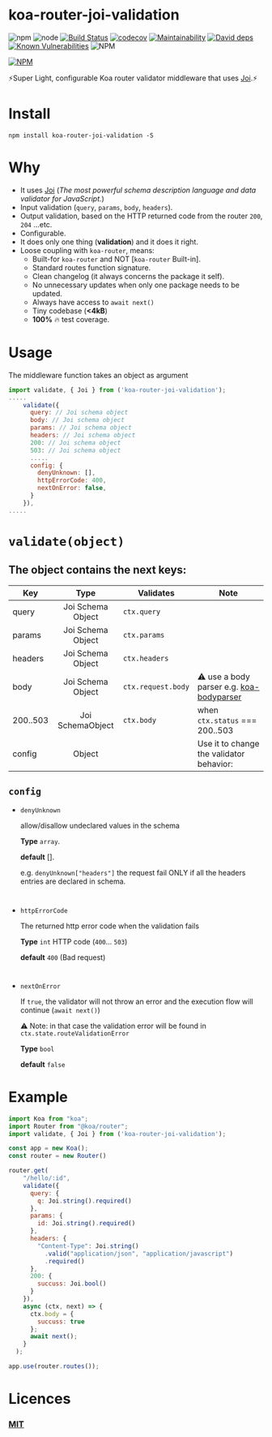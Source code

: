 # koa-router-joi-validation

![npm](https://img.shields.io/npm/v/koa-router-joi-validation)
![node](https://img.shields.io/node/v/koa-router-joi-validation)
[![Build Status](https://travis-ci.org/fkanout/koa-router-joi-validation.svg?branch=master)](https://travis-ci.org/fkanout/koa-router-joi-validation)
[![codecov](https://codecov.io/gh/fkanout/koa-router-joi-validation/branch/master/graph/badge.svg)](https://codecov.io/gh/fkanout/koa-router-joi-validation)
[![Maintainability](https://api.codeclimate.com/v1/badges/067dde32d2ff6107cc68/maintainability)](https://codeclimate.com/github/fkanout/koa-router-joi-validation/maintainability)
[![David deps](https://img.shields.io/david/fkanout/koa-router-joi-validation.svg?style=flat)](https://codeclimate.com/github/fkanout/koa-router-joi-validation)
[![Known Vulnerabilities](https://snyk.io/test/github/fkanout/koa-router-joi-validation/badge.svg?targetFile=package.json)](https://snyk.io/test/github/fkanout/koa-router-joi-validation?targetFile=package.json)
![NPM](https://img.shields.io/npm/l/koa-router-joi-validation)

[![NPM](https://nodei.co/npm/koa-router-joi-validation.png)](https://npmjs.org/package/koa-router-joi-validation)

⚡️Super Light, configurable Koa router validator middleware that uses [Joi](https://www.npmjs.com/package/@hapi/joi).⚡️

# Install

`npm install koa-router-joi-validation -S`

# Why

- It uses [Joi](https://www.npmjs.com/package/@hapi/joi) (_The most powerful schema description language and data validator for JavaScript._)
- Input validation (`query`, `params`, `body`, `headers`).
- Output validation, based on the HTTP returned code from the router `200`, `204` ...etc.
- Configurable.
- It does only one thing (**validation**) and it does it right.
- Loose coupling with `koa-router`, means:
  - Built-for `koa-router` and NOT [`koa-router` Built-in].
  - Standard routes function signature.
  - Clean changelog (it always concerns the package it self).
  - No unnecessary updates when only one package needs to be updated.
  - Always have access to `await next()`
  - Tiny codebase (**<4kB**)
  - **100%** 🔥 test coverage.

# Usage

The middleware function takes an object as argument

```javascript
import validate, { Joi } from ('koa-router-joi-validation');
.....
    validate({
      query: // Joi schema object
      body: // Joi schema object
      params: // Joi schema object
      headers: // Joi schema object
      200: // Joi schema object
      503: // Joi schema object
      .....
      config: {
        denyUnknown: [],
        httpErrorCode: 400,
        nextOnError: false,
      }
    }),
.....
```

# `validate(object)`

## The object contains the next keys:

| Key      |       Type        | Validates          | Note                                                                                     |
| -------- | :---------------: | ------------------ | ---------------------------------------------------------------------------------------- |
| query    | Joi Schema Object | `ctx.query`        |                                                                                          |
| params   | Joi Schema Object | `ctx.params`       |                                                                                          |
| headers  | Joi Schema Object | `ctx.headers`      |                                                                                          |
| body     | Joi Schema Object | `ctx.request.body` | ⚠️ use a body parser e.g. [koa-bodyparser](https://www.npmjs.com/package/koa-bodyparser) |
| 200..503 | Joi SchemaObject  | `ctx.body`         | when `ctx.status` === 200..503                                                           |
| config   |      Object       |                    | Use it to change the validator behavior:                                                 |

## `config`

- `denyUnknown`

  allow/disallow undeclared values in the schema

  **Type** `array`.

  **default** [].

  e.g. `denyUnknown["headers"]` the request fail ONLY if all the headers entries are declared in schema.

#

- `httpErrorCode`

  The returned http error code when the validation fails

  **Type** `int` HTTP code (`400`... `503`)

  **default** `400` (Bad request)

#

- `nextOnError`

  If `true`, the validator will not throw an error and the execution flow will continue (`await next()`)

  ⚠️ Note: in that case the validation error will be found in `ctx.state.routeValidationError`

  **Type** `bool`

  **default** `false`

# Example

```javascript
import Koa from "koa";
import Router from "@koa/router";
import validate, { Joi } from ('koa-router-joi-validation');

const app = new Koa();
const router = new Router()

router.get(
    "/hello/:id",
    validate({
      query: {
        q: Joi.string().required()
      },
      params: {
        id: Joi.string().required()
      },
      headers: {
        "Content-Type": Joi.string()
          .valid("application/json", "application/javascript")
          .required()
      },
      200: {
        succuss: Joi.bool()
      }
    }),
    async (ctx, next) => {
      ctx.body = {
        succuss: true
      };
      await next();
    }
  );

app.use(router.routes());
```

# Licences

### [MIT](https://github.com/fkanout/koa-router-joi-validation/blob/master/LICENSE)
